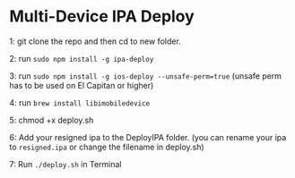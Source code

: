# Multi-Device IPA Deploy

1: git clone the repo and then cd to new folder.

2: run `sudo npm install -g ipa-deploy`

3: run `sudo npm install -g ios-deploy --unsafe-perm=true` (unsafe perm has to be used on El Capitan or higher)

4: run `brew install libimobiledevice`

5: chmod +x deploy.sh

6: Add your resigned ipa to the DeployIPA folder.
(you can rename your ipa to `resigned.ipa` or change the filename in deploy.sh)

7: Run `./deploy.sh` in Terminal
